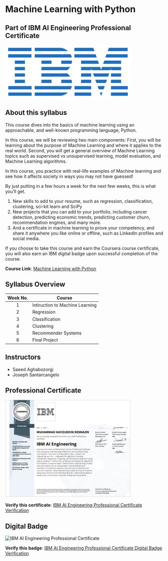 # Machine Learning with Python
## Part of IBM AI Engineering Professional Certificate

<p align="left">
 <img src="https://github.com/HafizRosnazri/IBM-AI-Engineering-Professional-Certificate/raw/master/Images/Logo/IBM-Logo.png" width="400" />
</p>


## About this syllabus

This course dives into the basics of machine learning using an approachable, and well-known programming language, Python. 

In this course, we will be reviewing two main components:
First, you will be learning about the purpose of Machine Learning and where it applies to the real world. 
Second, you will get a general overview of Machine Learning topics such as supervised vs unsupervised learning,  model evaluation, and Machine Learning algorithms. 

In this course, you practice with real-life examples of Machine learning and see how it affects society in ways you may not have guessed!

By just putting in a few hours a week for the next few weeks, this is what you’ll get.
1) New skills to add to your resume, such as regression, classification, clustering, sci-kit learn and SciPy 
2) New projects that you can add to your portfolio, including cancer detection, predicting economic trends, predicting customer churn, recommendation engines, and many more.
3) And a certificate in machine learning to prove your competency, and share it anywhere you like online or offline, such as LinkedIn profiles and social media.

If you choose to take this course and earn the Coursera course certificate, you will also earn an IBM digital badge upon successful completion of the course.

**Course Link**: [Machine Learning with Python](https://www.coursera.org/learn/machine-learning-with-python?specialization=ai-engineer#about)

## Syllabus Overview

| Week No.| Course                                                        |
|:-------:|---------------------------------------------------------------|
|    1    | Intiruction to Machine Learning                               |
|    2    | Regression                                                    |
|    3    | Classification                                                |
|    4    | Clustering                                                    |
|    5    | Recommender Systems                                           |
|    6    | Final Project                                                 |

## Instructors
- Saeed Aghabozorgi
- Joseph Santarcangelo

## Professional Certificate

<p align="Left">
 <img src="Images/Certificates/IBM-AI-Engineering-Professional-Cerificate.JPG" width="400" />
</p>

**Verify this certificate**: [IBM AI Engineering Professional Certificate Verification](coursera.org/verify/professional-cert/MQS9Y39XD664)

## Digital Badge                     

<img class="cr-badges-full-badge__img" src="https://images.youracclaim.com/size/400x400/images/2b609053-f4fe-4171-8739-d9c1955deec4/Professional_Certificate_-_AI_Engineering.png" alt="IBM AI Engineering Professional Certificate" width="400" height="400">

**Verify this badge**: [IBM AI Engineering Professional Certificate Digital Badge Verification](https://www.youracclaim.com/earner/earned/badge/86cda535-5187-4745-803e-3a5ba4d0fa02)

